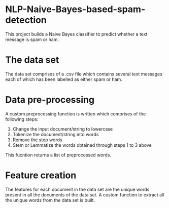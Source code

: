 # NLP-Naive-Bayes-based-spam-detection
This project builds a Naive Bayes classifier to predict whether a text message is spam or ham.

# The data set
The data set comprises of a .csv file which contains several text messages each of which has been labelled as either spam or ham.

# Data pre-processing
A custom preprocessing function is written which comprises of the following steps:
1) Change the input document/string to lowercase
2) Tokenize the document/string into words
3) Remove the stop words
4) Stem or Lemmatize the words obtained through steps 1 to 3 above

This fucntion returns a list of preprocessed words.

# Feature creation
The features for each document in the data set are the unique words present in all the documents of the data set.
A custom function to extract all the unique words from the data set is built.
